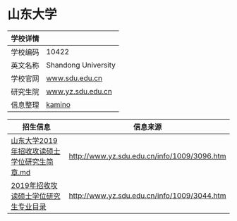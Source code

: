 # 山东大学
| 学校详情| |
| - | - | 
| 学校编码 | 10422 |
| 英文名称 | Shandong University |
| 学校官网 | www.sdu.edu.cn |
| 研究生院 | www.yz.sdu.edu.cn |
| 信息整理 | [kamino](https://imea.me) |

| 招生信息 | 信息来源 |
| - | - |
| [山东大学2019年招收攻读硕士学位研究生简章.md](山东大学2019年招收攻读硕士学位研究生简章.md) | http://www.yz.sdu.edu.cn/info/1009/3096.htm |
| [2019年招收攻读硕士学位研究生专业目录](2019年招收攻读硕士学位研究生专业目录.md) | http://www.yz.sdu.edu.cn/info/1009/3044.htm |